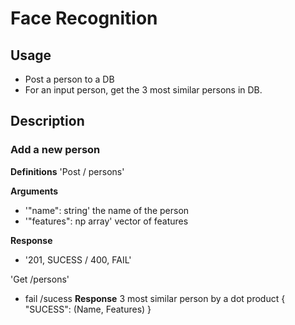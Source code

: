 # Face Recognition

## Usage
- Post a person to a DB
- For an input person, get the 3 most similar persons in DB.

## Description

### Add a new person

**Definitions**
'Post / persons'

**Arguments**
- '"name": string' the name of the person
- '"features": np array' vector of features

**Response**
- '201, SUCESS / 400, FAIL'

'Get /persons' 
- fail /sucess 
**Response**
3 most similar person by a dot product 
{
  "SUCESS": (Name, Features)
}



